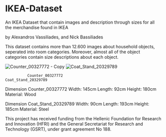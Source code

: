 # IKEA-Dataset
An IKEA Dataset that contain images and description through sizes for all the merchandise found in IKEA

by Alexandros Vassiliades, and Nick Bassiliades

This dataset contains more than 12.600 images about household objects, seperated into room categories. Moreover, almost all of the object categories contain size descriptions about each object.

![Counter_00327772 - Copy](https://user-images.githubusercontent.com/53187315/72509817-03792980-3851-11ea-8a28-85657f1558ae.jpg)
![Coat_Stand_20329789](https://user-images.githubusercontent.com/53187315/72509911-29063300-3851-11ea-8482-c0534157d37a.jpg)

              Counter_00327772                           Coat_Stand_20329789
 
Dimension Counter_00327772 Width: 145cm Length: 92cm Height: 180cm Material: Wood

Dimension Coat_Stand_20329789 Width: 90cm Length: 193cm Height: 185cm Material: Steel

This project has received funding from the Hellenic Foundation for Research and Innovation
(HFRI) and the General Secretariat for Research and Technology (GSRT),
under grant agreement No 188.
